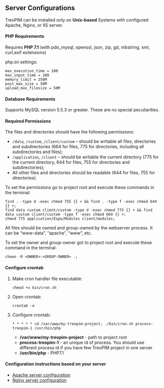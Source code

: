 ## Server Configurations
TreoPIM can be installed only on **Unix-based** Systems with configured Apache, Nginx, or IIS server.

#### PHP Requirements
Requires **PHP 7.1** (with pdo_mysql, openssl, json, zip, gd, mbstring, xml, curl,exif extensions)

php.ini settings:
```
max_execution_time = 180
max_input_time = 180
memory_limit = 256M
post_max_size = 50M
upload_max_filesize = 50M
```

#### Database Requirements
Supports MySQL version 5.5.3 or greater. These are no special peculiarities.

#### Required Permissions
The files and directories should have the following permissions:
* ``/data``, ``/custom``, ``/client/custom`` – should be writable all files, directories and subdirectories (664 for files, 775 for directories, including all subdirectories and files);
* ``/application``, ``/client`` – should be writable the current directory (775 for the current directory, 644 for files, 755 for directories and subdirectories);
* All other files and directories should be readable (644 for files, 755 for directories).

To set the permissions go to project root and execute these commands in the terminal:
```
find . -type d -exec chmod 755 {} + && find . -type f -exec chmod 644 {} +;
find data custom client/custom -type d -exec chmod 775 {} + && find data custom client/custom -type f -exec chmod 664 {} +;
chmod 775 application/Espo/Modules client/modules;
```
All files should be owned and group-owned by the webserver process. It can be “www-data”, “apache”, “www”, etc.

To set the owner and group-owner got to project root and execute these command in the terminal:
```
chown -R <OWNER>:<GROUP-OWNER> .;
```

#### Configure crontab
1. Make cron handler file executable:
   ```
   chmod +x bin/cron.sh 
   ```  
2. Open crontab:
   ```
   crontab -e
   ```   
3. Configure crontab:
   ```
   * * * * * cd /var/www/my-treopim-project; ./bin/cron.sh process-treopim-1 /usr/bin/php 
   ```
   - **/var/www/my-treopim-project** - path to project root
   - **process-treopim-1** - an unique id of process. You should use different process id if you have few TreoPIM project in one server
   - **/usr/bin/php** - PHP7.1

#### Configuration instructions based on your server
* [Apache server configuration](apache-server-configuration.md)
* [Nginx server configuration](nginx-server-configuration.md)